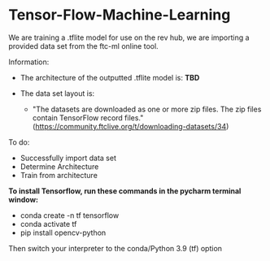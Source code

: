 # Tensor-Flow-Machine-Learning
We are training a .tflite model for use on the rev hub, we are importing a provided data set from the ftc-ml online tool.

Information:
  * The architecture of the outputted .tflite model is: __TBD__
  
  * The data set layout is: 
    * "The datasets are downloaded as one or more zip files. The zip files contain TensorFlow record files."(https://community.ftclive.org/t/downloading-datasets/34)
  
To do:
  * Successfully import data set
  * Determine Architecture
  * Train from architecture

__To install Tensorflow, run these commands in the pycharm terminal window:__
  * conda create -n tf tensorflow
  * conda activate tf
  * pip install opencv-python 

Then switch your interpreter to the conda/Python 3.9 (tf) option
